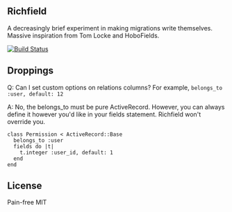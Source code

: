 ## Richfield

A decreasingly brief experiment in making migrations write themselves.
Massive inspiration from Tom Locke and HoboFields.

[![Build Status](https://api.travis-ci.org/bronson/richfield.png?branch=master)](http://travis-ci.org/bronson/richfield)

## Droppings

Q: Can I set custom options on relations columns?  For example, `belongs_to :user, default: 12`

A: No, the belongs_to must be pure ActiveRecord.  However, you can always define
it however you'd like in your fields statement.  Richfield won't override you.

    class Permission < ActiveRecord::Base
      belongs_to :user
      fields do |t|
        t.integer :user_id, default: 1
      end
    end

## License

Pain-free MIT
